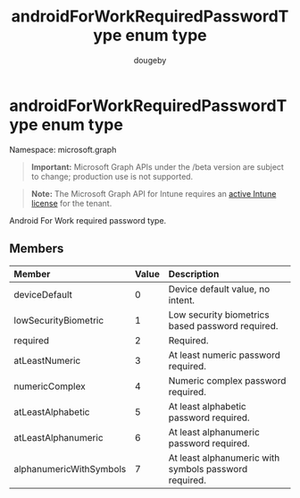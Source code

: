 ﻿---
title: "androidForWorkRequiredPasswordType enum type"
description: "Android For Work required password type."
author: "dougeby"
localization_priority: Normal
ms.prod: "intune"
doc_type: enumPageType
---

# androidForWorkRequiredPasswordType enum type

Namespace: microsoft.graph

> **Important:** Microsoft Graph APIs under the /beta version are subject to change; production use is not supported.

> **Note:** The Microsoft Graph API for Intune requires an [active Intune license](https://go.microsoft.com/fwlink/?linkid=839381) for the tenant.

Android For Work required password type.

## Members

| Member                  | Value | Description                                           |
| :---------------------- | :---- | :---------------------------------------------------- |
| deviceDefault           | 0     | Device default value, no intent.                      |
| lowSecurityBiometric    | 1     | Low security biometrics based password required.      |
| required                | 2     | Required.                                             |
| atLeastNumeric          | 3     | At least numeric password required.                   |
| numericComplex          | 4     | Numeric complex password required.                    |
| atLeastAlphabetic       | 5     | At least alphabetic password required.                |
| atLeastAlphanumeric     | 6     | At least alphanumeric password required.              |
| alphanumericWithSymbols | 7     | At least alphanumeric with symbols password required. |
